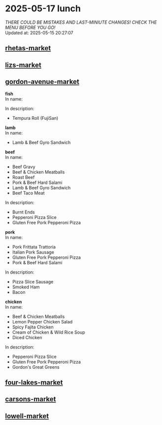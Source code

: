 # 2025-05-17 lunch  
*THERE COULD BE MISTAKES AND LAST-MINIUTE CHANGES! CHECK THE MENU BEFORE YOU GO!*  
Updated at: 2025-05-15 20:27:07  
## [rhetas-market](https://wisc-housingdining.nutrislice.com/menu/rhetas-market/lunch/2025-05-17)  
## [lizs-market](https://wisc-housingdining.nutrislice.com/menu/lizs-market/lunch/2025-05-17)  
## [gordon-avenue-market](https://wisc-housingdining.nutrislice.com/menu/gordon-avenue-market/lunch/2025-05-17)  
**fish**  
In name:   
  
In description:   
 - Tempura Roll (FujiSan)  
  
**lamb**  
In name:   
 - Lamb & Beef Gyro Sandwich  
  
**beef**  
In name:   
 - Beef Gravy  
 - Beef & Chicken Meatballs  
 - Roast Beef  
 - Pork & Beef Hard Salami  
 - Lamb & Beef Gyro Sandwich  
 - Beef Taco Meat  
  
In description:   
 - Burnt Ends  
 - Pepperoni Pizza Slice  
 - Gluten Free Pork Pepperoni Pizza  
  
**pork**  
In name:   
 - Pork Frittata Trattoria  
 - Italian Pork Sausage  
 - Gluten Free Pork Pepperoni Pizza  
 - Pork & Beef Hard Salami  
  
In description:   
 - Pizza Slice Sausage  
 - Smoked Ham  
 - Bacon  
  
**chicken**  
In name:   
 - Beef & Chicken Meatballs  
 - Lemon Pepper Chicken Salad  
 - Spicy Fajita Chicken  
 - Cream of Chicken & Wild Rice Soup  
 - Diced Chicken  
  
In description:   
 - Pepperoni Pizza Slice  
 - Gluten Free Pork Pepperoni Pizza  
 - Gordon's Great Greens  
  
## [four-lakes-market](https://wisc-housingdining.nutrislice.com/menu/four-lakes-market/lunch/2025-05-17)  
## [carsons-market](https://wisc-housingdining.nutrislice.com/menu/carsons-market/lunch/2025-05-17)  
## [lowell-market](https://wisc-housingdining.nutrislice.com/menu/lowell-market/lunch/2025-05-17)  
  
